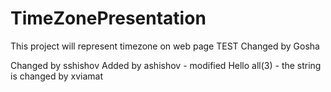 # TimeZonePresentation
This project will represent timezone on web page
TEST Changed by Gosha

Changed by sshishov
Added by ashishov - modified
Hello all(3) - the string is changed by xviamat
